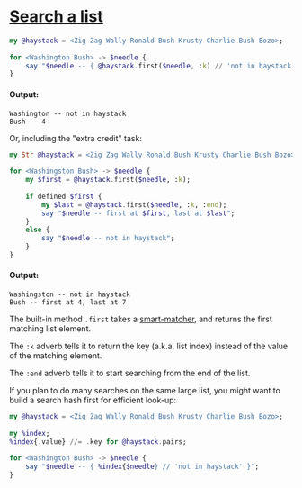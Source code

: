 [1]: https://rosettacode.org/wiki/Search_a_list

# [Search a list][1]

```raku
my @haystack = <Zig Zag Wally Ronald Bush Krusty Charlie Bush Bozo>;
 
for <Washington Bush> -> $needle {
    say "$needle -- { @haystack.first($needle, :k) // 'not in haystack' }";
}
```

#### Output:
```
Washington -- not in haystack
Bush -- 4
```




Or, including the "extra credit" task:

```raku
my Str @haystack = <Zig Zag Wally Ronald Bush Krusty Charlie Bush Bozo>;
 
for <Washingston Bush> -> $needle {
    my $first = @haystack.first($needle, :k);
 
    if defined $first {
        my $last = @haystack.first($needle, :k, :end);
        say "$needle -- first at $first, last at $last";
    }
    else {
        say "$needle -- not in haystack";
    }
}
```

#### Output:
```
Washingston -- not in haystack
Bush -- first at 4, last at 7
```


The built-in method `.first` takes a [smart-matcher](https://docs.perl6.org/language/operators#infix_~~), and returns the first matching list element.

The `:k` adverb tells it to return the key (a.k.a. list index) instead of the value of the matching element.

The `:end` adverb tells it to start searching from the end of the list.






If you plan to do many searches on the same large list, you might want to build a search hash first for efficient look-up:

```raku
my @haystack = <Zig Zag Wally Ronald Bush Krusty Charlie Bush Bozo>;
 
my %index;
%index{.value} //= .key for @haystack.pairs;
 
for <Washington Bush> -> $needle {
    say "$needle -- { %index{$needle} // 'not in haystack' }";
}
```